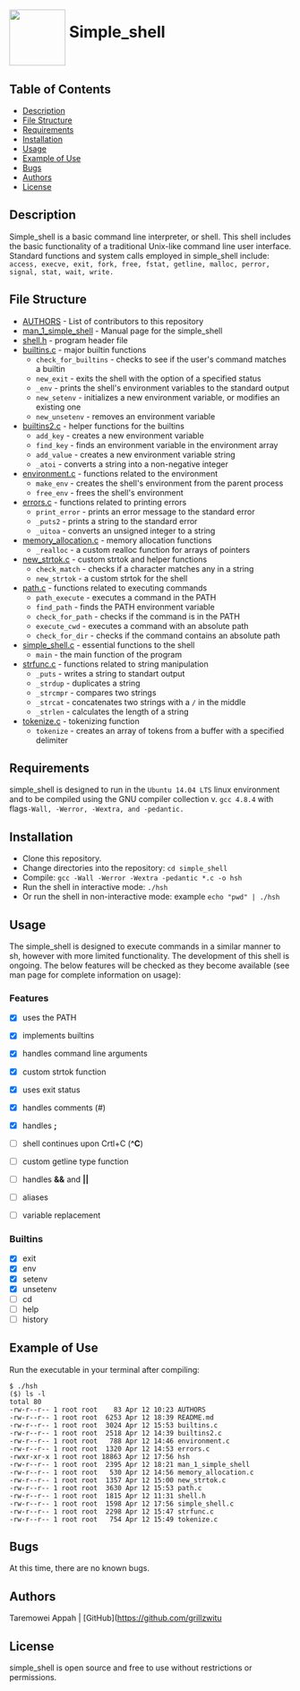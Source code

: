 # <a href="url"><img src="https://cdn4.iconfinder.com/data/icons/icocentre-free-icons/170/f-command_256-512.png" align="middle" width="100" height="100"></a> Simple_shell


## Table of Contents
* [Description](#description)
* [File Structure](#file-structure)
* [Requirements](#requirements)
* [Installation](#installation)
* [Usage](#usage)
* [Example of Use](#example-of-use)
* [Bugs](#bugs)
* [Authors](#authors)
* [License](#license)

## Description
Simple_shell is a basic command line interpreter, or shell. This shell includes the basic functionality of a traditional Unix-like command line user interface. 
Standard functions and system calls employed in simple_shell include:
   `access, execve, exit, fork, free, fstat, getline, malloc, perror, signal, stat, wait, write.`

## File Structure
* [AUTHORS](AUTHORS) - List of contributors to this repository
* [man_1_simple_shell](man_1_simple_shell) - Manual page for the simple_shell
* [shell.h](shell.h) - program header file
* [builtins.c](builtins.c) - major builtin functions
  * `check_for_builtins` - checks to see if the user's command matches a builtin
  * `new_exit` - exits the shell with the option of a specified status
  * `_env` - prints the shell's environment variables to the standard output
  * `new_setenv` - initializes a new environment variable, or modifies an existing one
  * `new_unsetenv` - removes an environment variable
* [builtins2.c](builtins2.c) - helper functions for the builtins
  * `add_key` - creates a new environment variable
  * `find_key` - finds an environment variable in the environment array
  * `add_value` - creates a new environment variable string
  * `_atoi` - converts a string into a non-negative integer
* [environment.c](environment.c) - functions related to the environment
  * `make_env` - creates the shell's environment from the parent process
  * `free_env` - frees the shell's environment
* [errors.c](errors.c) - functions related to printing errors
  * `print_error` - prints an error message to the standard error
  * `_puts2` - prints a string to the standard error
  * `_uitoa` - converts an unsigned integer to a string
* [memory_allocation.c](memory_allocation.c) - memory allocation functions
  * `_realloc` - a custom realloc function for arrays of pointers
* [new_strtok.c](new_strtok.c) - custom strtok and helper functions
  * `check_match` - checks if a character matches any in a string
  * `new_strtok` - a custom strtok for the shell
* [path.c](path.c) - functions related to executing commands
  * `path_execute` - executes a command in the PATH
  * `find_path` - finds the PATH environment variable
  * `check_for_path` - checks if the command is in the PATH
  * `execute_cwd` - executes a command with an absolute path
  * `check_for_dir` - checks if the command contains an absolute path
* [simple_shell.c](simple_shell.c) - essential functions to the shell
  * `main` - the main function of the program
* [strfunc.c](strfunc.c) - functions related to string manipulation
  * `_puts` - writes a string to standart output
  * `_strdup` - duplicates a string
  * `_strcmpr` - compares two strings
  * `_strcat` - concatenates two strings with a `/` in the middle
  * `_strlen` - calculates the length of a string
* [tokenize.c](tokenize.c) - tokenizing function
  * `tokenize` - creates an array of tokens from a buffer with a specified delimiter

## Requirements

simple_shell is designed to run in the `Ubuntu 14.04 LTS` linux environment and to be compiled using the GNU compiler collection v. `gcc 4.8.4` with flags`-Wall, -Werror, -Wextra, and -pedantic.`

## Installation

   - Clone this repository.
   - Change directories into the repository: `cd simple_shell`
   - Compile: `gcc -Wall -Werror -Wextra -pedantic *.c -o hsh`
   - Run the shell in interactive mode: `./hsh`
   - Or run the shell in non-interactive mode: example `echo "pwd" | ./hsh`

## Usage

The simple_shell is designed to execute commands in a similar manner to sh, however with more limited functionality. The development of this shell is ongoing. The below features will be checked as they become available (see man page for complete information on usage):

### Features
- [x] uses the PATH
- [x] implements builtins
- [x] handles command line arguments
- [x] custom strtok function
- [x] uses exit status
- [x] handles comments (#)
- [x] handles **;**
- [ ] shell continues upon Crtl+C (**^C**)
- [ ] custom getline type function
- [ ] handles **&&** and **||**
- [ ] aliases
- [ ] variable replacement


### Builtins

- [x] exit
- [x] env
- [x] setenv
- [x] unsetenv
- [ ] cd
- [ ] help
- [ ] history

## Example of Use
Run the executable in your terminal after compiling:
```
$ ./hsh
($) ls -l
total 80
-rw-r--r-- 1 root root    83 Apr 12 10:23 AUTHORS
-rw-r--r-- 1 root root  6253 Apr 12 18:39 README.md
-rw-r--r-- 1 root root  3024 Apr 12 15:53 builtins.c
-rw-r--r-- 1 root root  2518 Apr 12 14:39 builtins2.c
-rw-r--r-- 1 root root   788 Apr 12 14:46 environment.c
-rw-r--r-- 1 root root  1320 Apr 12 14:53 errors.c
-rwxr-xr-x 1 root root 18863 Apr 12 17:56 hsh
-rw-r--r-- 1 root root  2395 Apr 12 18:21 man_1_simple_shell
-rw-r--r-- 1 root root   530 Apr 12 14:56 memory_allocation.c
-rw-r--r-- 1 root root  1357 Apr 12 15:00 new_strtok.c
-rw-r--r-- 1 root root  3630 Apr 12 15:53 path.c
-rw-r--r-- 1 root root  1815 Apr 12 11:31 shell.h
-rw-r--r-- 1 root root  1598 Apr 12 17:56 simple_shell.c
-rw-r--r-- 1 root root  2298 Apr 12 15:47 strfunc.c
-rw-r--r-- 1 root root   754 Apr 12 15:49 tokenize.c
```
## Bugs
At this time, there are no known bugs.

## Authors
Taremowei Appah | [GitHub](https://github.com/grillzwitu

## License
simple_shell is open source and free to use without restrictions or permissions.